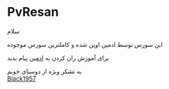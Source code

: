# PvResan

سلام

این سورس توسط ادمین اوپن شده و کاملترین سورس موجوده

برای آموزش ران کردن به 
<a href="http://www.telegram.me/tarfandpor_bot">ادمین</a>
پیام بدید

یه تشکر  ویژه از دوستای خوبم    </br>
<a href="http://www.telegram.me/Black1957">Black1957</a></br>

